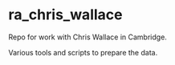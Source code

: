 # ra_chris_wallace
Repo for work with Chris Wallace in Cambridge.

Various tools and scripts to prepare the data.
